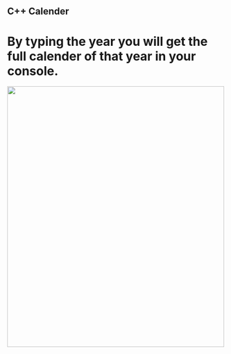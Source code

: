 ## C++ Calender

# By typing the year you will get the full calender of that year in your console.
<img src="image/screenshot(19)" width="500" height="600">
